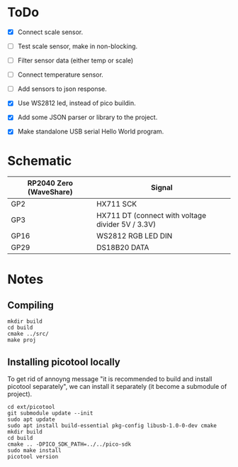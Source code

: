 # ToDo

- [x] Connect scale sensor.
- [ ] Test scale sensor, make in non-blocking.
- [ ] Filter sensor data (either temp or scale)
- [ ] Connect temperature sensor.
- [ ] Add sensors to json response.
- [x] Use WS2812 led, instead of pico buildin.
- [x] Add some JSON parser or library to the project.
- [x] Make standalone USB serial Hello World program.


# Schematic

RP2040 Zero (WaveShare) | Signal
--- | ---
GP2 | HX711 SCK
GP3 | HX711 DT (connect with voltage divider 5V / 3.3V)
GP16 | WS2812 RGB LED DIN
GP29 | DS18B20 DATA


# Notes

## Compiling

```code
mkdir build
cd build
cmake ../src/
make proj
```

## Installing picotool locally

To get rid of annoyng message "it is recommended to build and install picotool separately", we can install it separately (it become a submodule of project).

```code
cd ext/picotool
git submodule update --init
sudo apt update
sudo apt install build-essential pkg-config libusb-1.0-0-dev cmake
mkdir build
cd build
cmake .. -DPICO_SDK_PATH=../../pico-sdk
sudo make install
picotool version
```
